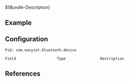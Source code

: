 # 

${Bundle-Description}

## Example

## Configuration

	Pid: com.easyiot.bluetooth.device
	
	Field					Type				Description
		
	
## References

